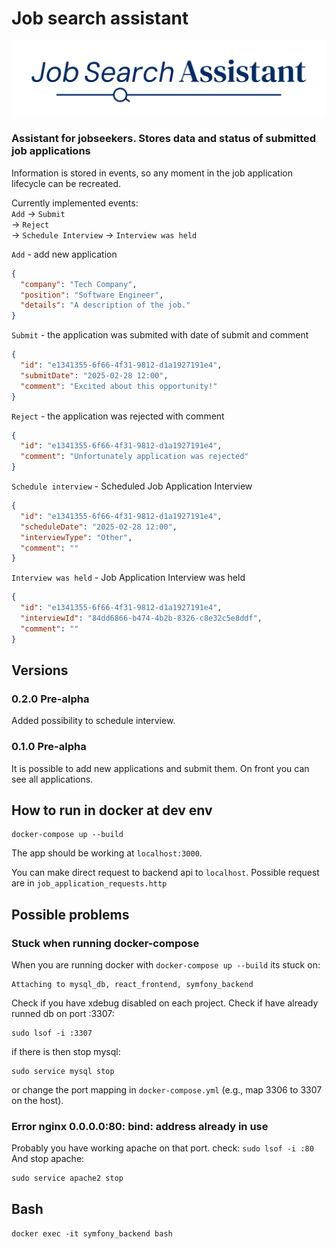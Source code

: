 # Job search assistant
![jba logo](frontend/react_app/src/assets/jsa-logo-btr.svg)
### Assistant for jobseekers. Stores data and status of submitted job applications 

Information is stored in events, so any moment in the job application lifecycle can be recreated.  
  
Currently implemented events:  
` Add ` -> ` Submit `  
-> ` Reject `  
-> ` Schedule Interview ` -> ` Interview was held `

`Add` - add new application  
```json
{  
  "company": "Tech Company",  
  "position": "Software Engineer",  
  "details": "A description of the job."  
}  
```
`Submit` - the application was submited with date of submit and comment  
```json
{  
  "id": "e1341355-6f66-4f31-9812-d1a1927191e4",  
  "submitDate": "2025-02-28 12:00",  
  "comment": "Excited about this opportunity!"  
}  
```

`Reject` - the application was rejected with comment  
```json
{  
  "id": "e1341355-6f66-4f31-9812-d1a1927191e4",  
  "comment": "Unfortunately application was rejected"  
}  
```

`Schedule interview` - Scheduled Job Application Interview  
```json
{
  "id": "e1341355-6f66-4f31-9812-d1a1927191e4",
  "scheduleDate": "2025-02-28 12:00",
  "interviewType": "Other",
  "comment": ""
}  
```

`Interview was held` - Job Application Interview was held
```json
{
  "id": "e1341355-6f66-4f31-9812-d1a1927191e4",
  "interviewId": "84dd6866-b474-4b2b-8326-c8e32c5e8ddf",
  "comment": ""
}
```


## Versions

### 0.2.0 Pre-alpha

Added possibility to schedule interview.

### 0.1.0 Pre-alpha

It is possible to add new applications and submit them. On front you can see all applications.

## How to run in docker at dev env

```
docker-compose up --build
```
The app should be working at `localhost:3000`.   
  
You can make direct request to backend api to `localhost`. Possible request are in `job_application_requests.http` 

## Possible problems

### Stuck when running docker-compose

When you are running docker with `docker-compose up --build` its stuck on:

```
Attaching to mysql_db, react_frontend, symfony_backend
```
Check if you have xdebug disabled on each project.
Check if have already runned db on port :3307:

```
sudo lsof -i :3307
```

if there is then stop mysql:

```
sudo service mysql stop
```

or change the port mapping in `docker-compose.yml` (e.g., map 3306 to 3307 on the host).

### Error nginx 0.0.0.0:80: bind: address already in use

Probably you have working apache on that port. check: `sudo lsof -i :80`
And stop apache:
```
sudo service apache2 stop
```
## Bash

`docker exec -it symfony_backend bash`
